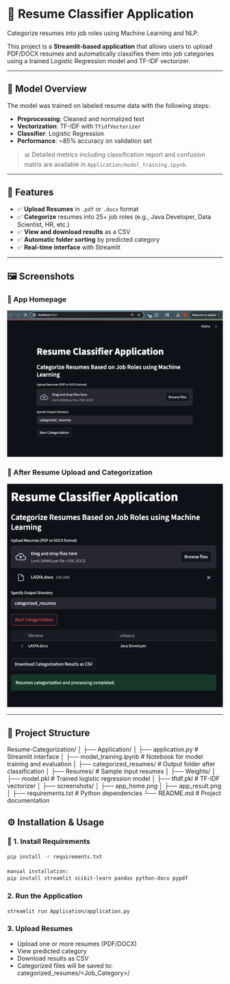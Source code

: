 # 📄 Resume Classifier Application

Categorize resumes into job roles using Machine Learning and NLP.

This project is a **Streamlit-based application** that allows users to upload PDF/DOCX resumes and automatically classifies them into job categories using a trained Logistic Regression model and TF-IDF vectorizer.

---

## 🧠 Model Overview

The model was trained on labeled resume data with the following steps:

- **Preprocessing**: Cleaned and normalized text
- **Vectorization**: TF-IDF with `TfidfVectorizer`
- **Classifier**: Logistic Regression
- **Performance**: ~85% accuracy on validation set

> 📊 Detailed metrics including classification report and confusion matrix are available in `Application/model_training.ipynb`.

---

## 🚀 Features

- ✅ **Upload Resumes** in `.pdf` or `.docx` format
- ✅ **Categorize** resumes into 25+ job roles (e.g., Java Developer, Data Scientist, HR, etc.)
- ✅ **View and download results** as a CSV
- ✅ **Automatic folder sorting** by predicted category
- ✅ **Real-time interface** with Streamlit

---

## 🖼️ Screenshots

### 🔹 App Homepage
![App Home](./screenshots/app_home.png)

### 🔹 After Resume Upload and Categorization
![App Result](./screenshots/app_result.png)

---

## 📁 Project Structure
Resume-Categorization/
│
├── Application/
│ ├── application.py # Streamlit interface
│ ├── model_training.ipynb # Notebook for model training and evaluation
│ ├── categorized_resumes/ # Output folder after classification
│ ├── Resumes/ # Sample input resumes
│
├── Weights/
│ ├── model.pkl # Trained logistic regression model
│ ├── tfidf.pkl # TF-IDF vectorizer
│
├── screenshots/
│ ├── app_home.png
│ ├── app_result.png
│
├── requirements.txt # Python dependencies
└── README.md # Project documentation

## ⚙️ Installation & Usage

### 🔸 1. Install Requirements

```bash
pip install -r requirements.txt

manual installation:
pip install streamlit scikit-learn pandas python-docx pypdf
```
### 2. Run the Application
```bash
streamlit run Application/application.py
```

### 3. Upload Resumes
- Upload one or more resumes (PDF/DOCX)
- View predicted category
- Download results as CSV
- Categorized files will be saved to: categorized_resumes/<Job_Category>/
